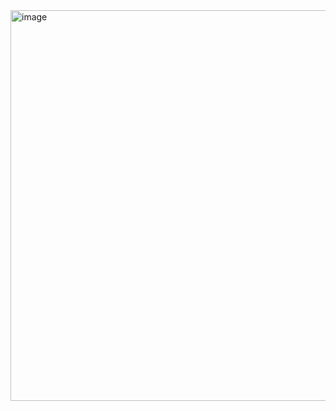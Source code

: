 <img width="625" alt="image" src="https://github.com/fbriandwi/Leertcode/assets/87922540/9d11a3df-6541-4e99-86ff-7ac887648e71">
